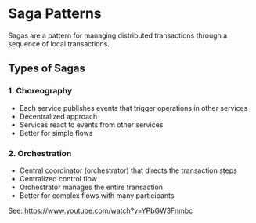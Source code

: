 # Saga Patterns



Sagas are a pattern for managing distributed transactions through a sequence of local transactions.

## Types of Sagas

### 1. Choreography
- Each service publishes events that trigger operations in other services
- Decentralized approach
- Services react to events from other services
- Better for simple flows

### 2. Orchestration
- Central coordinator (orchestrator) that directs the transaction steps
- Centralized control flow
- Orchestrator manages the entire transaction
- Better for complex flows with many participants


See: https://www.youtube.com/watch?v=YPbGW3Fnmbc